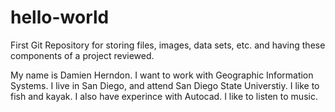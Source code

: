 # hello-world

First Git Repository for storing files, images, data sets, etc. and having these components of a project reviewed.

My name is Damien Herndon.  I want to work with Geographic Information Systems.  I live in San Diego, and attend San Diego State Universtiy.  I like to fish and kayak.  I also have experince with Autocad.  I like to listen to music.

